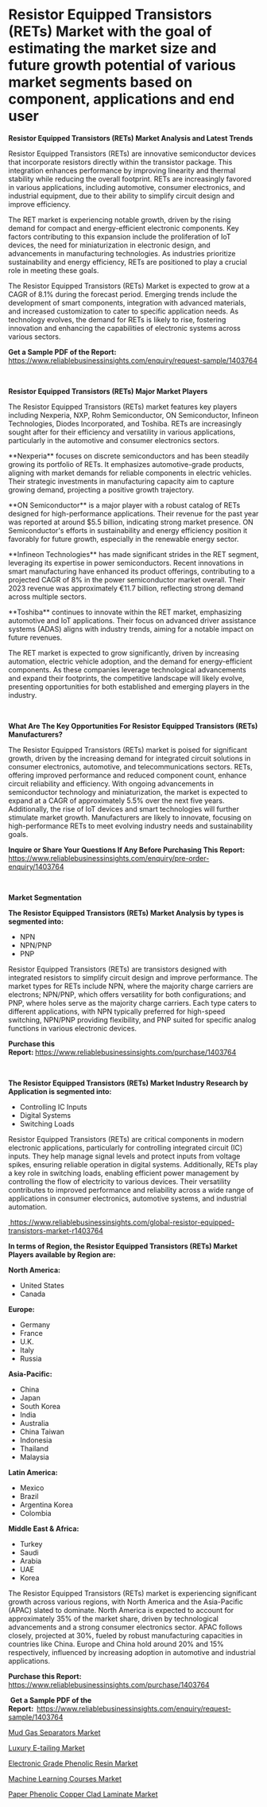 <p><h1>Resistor Equipped Transistors (RETs) Market with the goal of estimating the market size and future growth potential of various market segments based on component, applications and end user</h1></p><p><strong>Resistor Equipped Transistors (RETs) Market Analysis and Latest Trends</strong></p>
<p><p>Resistor Equipped Transistors (RETs) are innovative semiconductor devices that incorporate resistors directly within the transistor package. This integration enhances performance by improving linearity and thermal stability while reducing the overall footprint. RETs are increasingly favored in various applications, including automotive, consumer electronics, and industrial equipment, due to their ability to simplify circuit design and improve efficiency.</p><p>The RET market is experiencing notable growth, driven by the rising demand for compact and energy-efficient electronic components. Key factors contributing to this expansion include the proliferation of IoT devices, the need for miniaturization in electronic design, and advancements in manufacturing technologies. As industries prioritize sustainability and energy efficiency, RETs are positioned to play a crucial role in meeting these goals.</p><p>The Resistor Equipped Transistors (RETs) Market is expected to grow at a CAGR of 8.1% during the forecast period. Emerging trends include the development of smart components, integration with advanced materials, and increased customization to cater to specific application needs. As technology evolves, the demand for RETs is likely to rise, fostering innovation and enhancing the capabilities of electronic systems across various sectors.</p></p>
<p><strong>Get a Sample PDF of the Report:&nbsp;</strong> <a href="https://www.reliablebusinessinsights.com/enquiry/request-sample/1403764?utm_campaign=113&utm_medium=2&utm_source=Github&utm_content=ia&utm_term=23102024&utm_id=resistor-equipped-transistors-rets">https://www.reliablebusinessinsights.com/enquiry/request-sample/1403764</a></p>
<p>&nbsp;</p>
<p><strong>Resistor Equipped Transistors (RETs) Major Market Players</strong></p>
<p><p>The Resistor Equipped Transistors (RETs) market features key players including Nexperia, NXP, Rohm Semiconductor, ON Semiconductor, Infineon Technologies, Diodes Incorporated, and Toshiba. RETs are increasingly sought after for their efficiency and versatility in various applications, particularly in the automotive and consumer electronics sectors.</p><p>**Nexperia** focuses on discrete semiconductors and has been steadily growing its portfolio of RETs. It emphasizes automotive-grade products, aligning with market demands for reliable components in electric vehicles. Their strategic investments in manufacturing capacity aim to capture growing demand, projecting a positive growth trajectory.</p><p>**ON Semiconductor** is a major player with a robust catalog of RETs designed for high-performance applications. Their revenue for the past year was reported at around $5.5 billion, indicating strong market presence. ON Semiconductor's efforts in sustainability and energy efficiency position it favorably for future growth, especially in the renewable energy sector.</p><p>**Infineon Technologies** has made significant strides in the RET segment, leveraging its expertise in power semiconductors. Recent innovations in smart manufacturing have enhanced its product offerings, contributing to a projected CAGR of 8% in the power semiconductor market overall. Their 2023 revenue was approximately €11.7 billion, reflecting strong demand across multiple sectors.</p><p>**Toshiba** continues to innovate within the RET market, emphasizing automotive and IoT applications. Their focus on advanced driver assistance systems (ADAS) aligns with industry trends, aiming for a notable impact on future revenues.</p><p>The RET market is expected to grow significantly, driven by increasing automation, electric vehicle adoption, and the demand for energy-efficient components. As these companies leverage technological advancements and expand their footprints, the competitive landscape will likely evolve, presenting opportunities for both established and emerging players in the industry.</p></p>
<p>&nbsp;</p>
<p><strong>What Are The Key Opportunities For Resistor Equipped Transistors (RETs) Manufacturers?</strong></p>
<p><p>The Resistor Equipped Transistors (RETs) market is poised for significant growth, driven by the increasing demand for integrated circuit solutions in consumer electronics, automotive, and telecommunications sectors. RETs, offering improved performance and reduced component count, enhance circuit reliability and efficiency. With ongoing advancements in semiconductor technology and miniaturization, the market is expected to expand at a CAGR of approximately 5.5% over the next five years. Additionally, the rise of IoT devices and smart technologies will further stimulate market growth. Manufacturers are likely to innovate, focusing on high-performance RETs to meet evolving industry needs and sustainability goals.</p></p>
<p><strong>Inquire or Share Your Questions If Any Before Purchasing This Report:</strong> <a href="https://www.reliablebusinessinsights.com/enquiry/pre-order-enquiry/1403764?utm_campaign=113&utm_medium=2&utm_source=Github&utm_content=ia&utm_term=23102024&utm_id=resistor-equipped-transistors-rets">https://www.reliablebusinessinsights.com/enquiry/pre-order-enquiry/1403764</a></p>
<p>&nbsp;</p>
<p><strong>Market Segmentation</strong></p>
<p><strong>The Resistor Equipped Transistors (RETs) Market Analysis by types is segmented into:</strong></p>
<p><ul><li>NPN</li><li>NPN/PNP</li><li>PNP</li></ul></p>
<p><p>Resistor Equipped Transistors (RETs) are transistors designed with integrated resistors to simplify circuit design and improve performance. The market types for RETs include NPN, where the majority charge carriers are electrons; NPN/PNP, which offers versatility for both configurations; and PNP, where holes serve as the majority charge carriers. Each type caters to different applications, with NPN typically preferred for high-speed switching, NPN/PNP providing flexibility, and PNP suited for specific analog functions in various electronic devices.</p></p>
<p><strong>Purchase this Report:&nbsp;</strong><a href="https://www.reliablebusinessinsights.com/purchase/1403764?utm_campaign=113&utm_medium=2&utm_source=Github&utm_content=ia&utm_term=23102024&utm_id=resistor-equipped-transistors-rets">https://www.reliablebusinessinsights.com/purchase/1403764</a></p>
<p>&nbsp;</p>
<p><strong>The Resistor Equipped Transistors (RETs) Market Industry Research by Application is segmented into:</strong></p>
<p><ul><li>Controlling IC Inputs</li><li>Digital Systems</li><li>Switching Loads</li></ul></p>
<p><p>Resistor Equipped Transistors (RETs) are critical components in modern electronic applications, particularly for controlling integrated circuit (IC) inputs. They help manage signal levels and protect inputs from voltage spikes, ensuring reliable operation in digital systems. Additionally, RETs play a key role in switching loads, enabling efficient power management by controlling the flow of electricity to various devices. Their versatility contributes to improved performance and reliability across a wide range of applications in consumer electronics, automotive systems, and industrial automation.</p></p>
<p><a href="https://www.reliablebusinessinsights.com/global-resistor-equipped-transistors-market-r1403764?utm_campaign=113&utm_medium=2&utm_source=Github&utm_content=ia&utm_term=23102024&utm_id=resistor-equipped-transistors-rets">&nbsp;https://www.reliablebusinessinsights.com/global-resistor-equipped-transistors-market-r1403764</a></p>
<p><strong>In terms of Region, the Resistor Equipped Transistors (RETs) Market Players available by Region are:</strong></p>
<p>
    <p> <strong> North America: </strong>
        <ul>
            <li>United States</li>
            <li>Canada</li>
        </ul>
        </p> 
    <p> <strong> Europe: </strong>
        <ul>
            <li>Germany</li>
            <li>France</li>
            <li>U.K.</li>
            <li>Italy</li>
            <li>Russia</li>
        </ul>
        </p> 
    <p> <strong> Asia-Pacific: </strong>
        <ul>
            <li>China</li>
            <li>Japan</li>
            <li>South Korea</li>
            <li>India</li>
            <li>Australia</li>
            <li>China Taiwan</li>
            <li>Indonesia</li>
            <li>Thailand</li>
            <li>Malaysia</li>
        </ul>
        </p> 
    <p> <strong> Latin America: </strong>
        <ul>
            <li>Mexico</li>
            <li>Brazil</li>
            <li>Argentina Korea</li>
            <li>Colombia</li>
        </ul>
        </p> 
    <p> <strong> Middle East & Africa: </strong>
        <ul>
            <li>Turkey</li>
            <li>Saudi</li>
            <li>Arabia</li>
            <li>UAE</li>
            <li>Korea</li>
        </ul>
    </p>
    </p>
<p><p>The Resistor Equipped Transistors (RETs) market is experiencing significant growth across various regions, with North America and the Asia-Pacific (APAC) slated to dominate. North America is expected to account for approximately 35% of the market share, driven by technological advancements and a strong consumer electronics sector. APAC follows closely, projected at 30%, fueled by robust manufacturing capacities in countries like China. Europe and China hold around 20% and 15% respectively, influenced by increasing adoption in automotive and industrial applications.</p></p>
<p><strong>Purchase this Report: </strong><a href="https://www.reliablebusinessinsights.com/purchase/1403764?utm_campaign=113&utm_medium=2&utm_source=Github&utm_content=ia&utm_term=23102024&utm_id=resistor-equipped-transistors-rets">https://www.reliablebusinessinsights.com/purchase/1403764</a></p>
<p>&nbsp;<strong>Get a Sample PDF of the Report:&nbsp;&nbsp;</strong><a href="https://www.reliablebusinessinsights.com/enquiry/request-sample/1403764?utm_campaign=113&utm_medium=2&utm_source=Github&utm_content=ia&utm_term=23102024&utm_id=resistor-equipped-transistors-rets">https://www.reliablebusinessinsights.com/enquiry/request-sample/1403764</a></p>
<p><strong></strong></p>
<p><p><a href="https://issuu.com/reportprime-2/docs/mud-gas-separators-market-size-2030_5fdefdd6eca6e1?utm_campaign=113&utm_medium=2&utm_source=Github&utm_content=ia&utm_term=23102024&utm_id=resistor-equipped-transistors-rets">Mud Gas Separators Market</a></p><p><a href="https://www.linkedin.com/pulse/luxury-e-tailing-market-global-regional-analysis-gzswc?utm_campaign=113&utm_medium=2&utm_source=Github&utm_content=ia&utm_term=23102024&utm_id=resistor-equipped-transistors-rets">Luxury E-tailing Market</a></p><p><a href="https://github.com/OrlandoHBarks/Market-Research-Report-List-1/blob/main/electronic-grade-phenolic-resin-market.md?utm_campaign=113&utm_medium=2&utm_source=Github&utm_content=ia&utm_term=23102024&utm_id=resistor-equipped-transistors-rets">Electronic Grade Phenolic Resin Market</a></p><p><a href="https://www.linkedin.com/pulse/future-trends-global-machine-learning-courses-market-insights-lxhsc?utm_campaign=113&utm_medium=2&utm_source=Github&utm_content=ia&utm_term=23102024&utm_id=resistor-equipped-transistors-rets">Machine Learning Courses Market</a></p><p><a href="https://github.com/LoretaDushku585/Market-Research-Report-List-1/blob/main/paper-phenolic-copper-clad-laminate-market.md?utm_campaign=113&utm_medium=2&utm_source=Github&utm_content=ia&utm_term=23102024&utm_id=resistor-equipped-transistors-rets">Paper Phenolic Copper Clad Laminate Market</a></p></p>